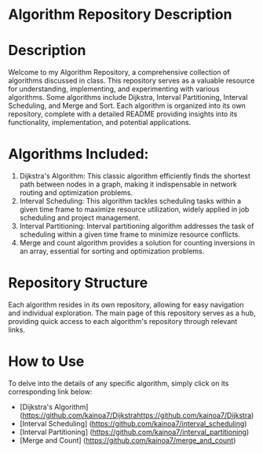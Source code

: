 # Algorithm Repository Description

# Description
Welcome to my Algorithm Repository, a comprehensive collection of algorithms discussed in class. This repository serves as a valuable resource for understanding, implementing, and experimenting with various algorithms. Some algorithms include Dijkstra, Interval Partitioning, Interval Scheduling, and Merge and Sort. Each algorithm is organized into its own repository, complete with a detailed README providing insights into its functionality, implementation, and potential applications. 


# Algorithms Included: 
1. Dijkstra's Algorithm: This classic algorithm efficiently finds the shortest path between nodes in a graph, making it indispensable in network routing and optimization problems.
2. Interval Scheduling: This algorithm tackles scheduling tasks within a given time frame to maximize resource utilization, widely applied in job scheduling and project management.
3. Interval Partitioning: Interval partitioning algorithm addresses the task of scheduling within a given time frame to minimize resource conflicts.
4. Merge and count algorithm provides a solution for counting inversions in an array, essential for sorting and optimization problems.

# Repository Structure
Each algorithm resides in its own repository, allowing for easy navigation and individual exploration. The main page of this repository serves as a hub, providing quick access to each algorithm's repository through relevant links. 

# How to Use 
To delve into the details of any specific algorithm, simply click on its corresponding link below: 
- [Dijkstra's Algorithm] (https://github.com/kainoa7/Dijkstrahttps://github.com/kainoa7/Dijkstra)
- [Interval Scheduling] (https://github.com/kainoa7/interval_scheduling)
- [Interval Partitioning] (https://github.com/kainoa7/interval_partitioning)
- [Merge and Count] (https://github.com/kainoa7/merge_and_count)
